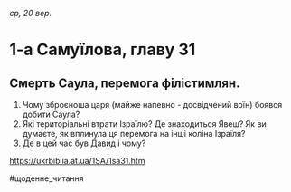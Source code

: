 
_ср, 20 вер._

# 1-а Самуїлова, главу 31

## Смерть Саула, перемога філістимлян.
1. Чому зброєноша царя (майже напевно - досвідчений воїн) боявся добити Саула?
2. Які територіальні втрати Ізраїлю? Де знаходиться Явеш? Як ви думаєте, як вплинула ця перемога на інші коліна Ізраїля?
3. Де в цей час був Давид і чому?

https://ukrbiblia.at.ua/1SA/1sa31.htm 

#щоденне_читання
